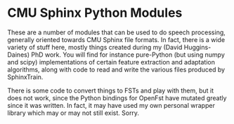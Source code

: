 CMU Sphinx Python Modules
=========================

These are a number of modules that can be used to do speech
processing, generally oriented towards CMU Sphinx file formats.  In
fact, there is a wide variety of stuff here, mostly things created
during my (David Huggins-Daines) PhD work.  You will find for instance
pure-Python (but using numpy and scipy) implementations of certain
feature extraction and adaptation algorithms, along with code to read
and write the various files produced by SphinxTrain.

There is some code to convert things to FSTs and play with them, but
it does not work, since the Python bindings for OpenFst have mutated
greatly since it was written.  In fact, it may have used my own
personal wrapper library which may or may not still exist.  Sorry.
